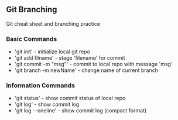 ## Git Branching

Git cheat sheet and branching practice

### Basic Commands

* 'git init' - initialize local git repo
* 'git add filname' - stage 'filename' for commit
* 'git commit -m "msg"' - commit to local repo with message 'msg'
* 'git branch -m newName' - change name of current branch

### Information Commands
* 'git status' - show commit status of local repo
* 'git log' - show commit log
* 'git log --oneline' - show commit log (compact format)


